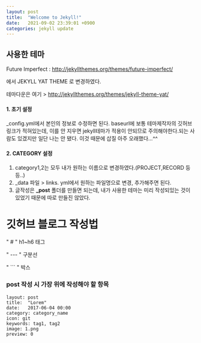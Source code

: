 ```yaml
---
layout: post
title:  "Welcome to Jekyll!"
date:   2021-09-02 23:39:01 +0900
categories: jekyll update
---
```

## 사용한 테마
Future Imperfect
: http://jekyllthemes.org/themes/future-imperfect/

에서  JEKYLL YAT THEME 로 변경하였다.

테마다운은 여기 > http://jekyllthemes.org/themes/jekyll-theme-yat/



#### 1. 초기 설정

_config.yml에서 본인의 정보로 수정하면 된다. 
baseurl에 보통 테마제작자의 깃허브 링크가 적혀있는데, 이를 안 지우면 jekyll테마가 적용이 안되므로 주의해야한다.되는 사람도 있겠지만 일단 나는 안 됐다.
이것 때문에 삽질 아주 오래했다...^^



#### 2. CATEGORY 설정

1. category1,2는 모두 내가 원하는 이름으로 변경하였다.(PROJECT,RECORD 등등..)
2. _data 파일 > links. yml에서 원하는 파일명으로 변경, 추가해주면 된다.
3. 글작성은 <b>_post</b> 폴더를 만들면 되는데, 내가 사용한 테마는 미리 작성되있는 것이 있었기 때문에 따로 만들진 않았다.




# 깃허브 블로그 작성법


" # " h1~h6 태그

" --- " 구분선

" ``` " 박스


### post 작성 시 가장 위에 작성해야 할  항목
```
layout: post 
title:  "Lorem"
date:   2017-06-04 00:00
category: category_name
icon: git
keywords: tag1, tag2
image: 1.png
preview: 0
